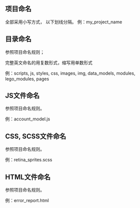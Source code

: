 ## 项目命名

全部采用小写方式， 以下划线分隔。
例：my_project_name

## 目录命名

参照项目命名规则；

完整英文命名的用复数形式，缩写用单数形式

例：scripts, js, styles, css, images, img, data_models, modules, lego_modules, pages

## JS文件命名

参照项目命名规则。

例：account_model.js

## CSS, SCSS文件命名

参照项目命名规则。

例：retina_sprites.scss

## HTML文件命名

参照项目命名规则。

例：error_report.html